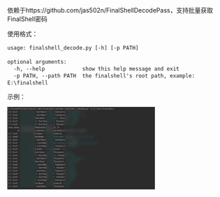 依赖于https://github.com/jas502n/FinalShellDecodePass，支持批量获取FinalShell密码

使用格式：

```
usage: finalshell_decode.py [-h] [-p PATH]

optional arguments:
  -h, --help            show this help message and exit
  -p PATH, --path PATH  the finalshell's root path, example: E:\finalshell
```

示例：

<img src="images/image-20220318203344910.png" alt="image-20220318203344910" style="zoom:33%;" />	